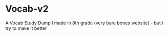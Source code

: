 # Vocab-v2
A Vocab Study Dump I made in 8th  grade (very bare bones website) - but i try to make it better
